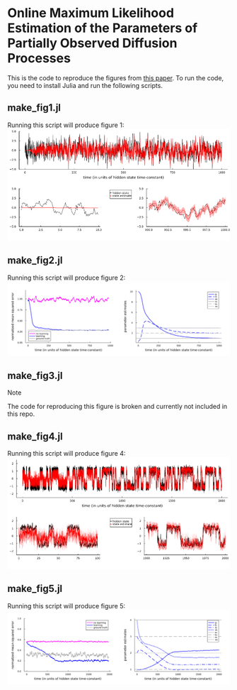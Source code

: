 # Online Maximum Likelihood Estimation of the Parameters of Partially Observed Diffusion Processes

This is the code to reproduce the figures from [this paper](https://ieeexplore.ieee.org/document/8528340).
To run the code, you need to install Julia and run the following scripts.

## make_fig1.jl
Running this script will produce figure 1:
![](fig/fig1.png)

## make_fig2.jl
Running this script will produce figure 2:
![](fig/fig2.png)

## make_fig3.jl
> [!NOTE]  
> The code for reproducing this figure is broken and currently not included in this repo.

## make_fig4.jl
Running this script will produce figure 4:
![](fig/fig4.png)

## make_fig5.jl
Running this script will produce figure 5:
![](fig/fig5.png)

